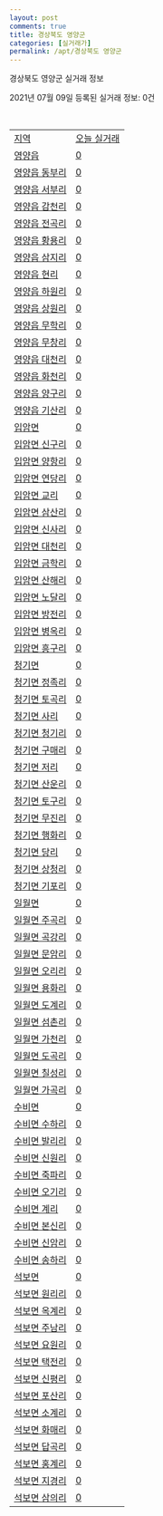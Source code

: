 ```yaml
---
layout: post
comments: true
title: 경상북도 영양군
categories: [실거래가]
permalink: /apt/경상북도 영양군
---
```


경상북도 영양군 실거래 정보

2021년 07월 09일 등록된 실거래 정보: 0건

<script type="text/javascript">
  google.charts.load('current', {'packages':['corechart']});
  google.charts.setOnLoadCallback(drawChart);

  function drawChart() {
    var data = google.visualization.arrayToDataTable([['거래일', '매매', '전월세', '전매'], ['20-07', 1, 1, 0], ['20-08', 1, 0, 0], ['20-09', 1, 0, 0], ['20-10', 4, 2, 0], ['20-11', 2, 0, 0], ['20-12', 3, 0, 0], ['21-01', 3, 0, 0], ['21-02', 1, 0, 0], ['21-04', 1, 1, 0], ['21-06', 1, 0, 0]]);

    var options = {
      title: '최근 1년간 유형별 거래량 추이',
      legend: { position: 'bottom' }
    };

    var chart = new google.visualization.LineChart(document.getElementById('columnchart_material'));
    chart.draw(data, (options));
  }
</script>

<div id="columnchart_material" style="width: 95%; margin-left: -35px"></div>
<br>
<table class="sortable">
  <tr>
    <td><a href="#">지역</a></td>
    <td><a href="#">오늘 실거래</a></td>
  </tr>

  
  <tr class="item">
    <td><a href="경상북도 영양군 영양읍">영양읍</a></td>
    <td><a href="경상북도 영양군 영양읍">0</a></td>
  </tr>
    

  <tr class="item">
    <td><a href="경상북도 영양군 영양읍 동부리">영양읍 동부리</a></td>
    <td><a href="경상북도 영양군 영양읍 동부리">0</a></td>
  </tr>
    

  <tr class="item">
    <td><a href="경상북도 영양군 영양읍 서부리">영양읍 서부리</a></td>
    <td><a href="경상북도 영양군 영양읍 서부리">0</a></td>
  </tr>
    

  <tr class="item">
    <td><a href="경상북도 영양군 영양읍 감천리">영양읍 감천리</a></td>
    <td><a href="경상북도 영양군 영양읍 감천리">0</a></td>
  </tr>
    

  <tr class="item">
    <td><a href="경상북도 영양군 영양읍 전곡리">영양읍 전곡리</a></td>
    <td><a href="경상북도 영양군 영양읍 전곡리">0</a></td>
  </tr>
    

  <tr class="item">
    <td><a href="경상북도 영양군 영양읍 황용리">영양읍 황용리</a></td>
    <td><a href="경상북도 영양군 영양읍 황용리">0</a></td>
  </tr>
    

  <tr class="item">
    <td><a href="경상북도 영양군 영양읍 삼지리">영양읍 삼지리</a></td>
    <td><a href="경상북도 영양군 영양읍 삼지리">0</a></td>
  </tr>
    

  <tr class="item">
    <td><a href="경상북도 영양군 영양읍 현리">영양읍 현리</a></td>
    <td><a href="경상북도 영양군 영양읍 현리">0</a></td>
  </tr>
    

  <tr class="item">
    <td><a href="경상북도 영양군 영양읍 하원리">영양읍 하원리</a></td>
    <td><a href="경상북도 영양군 영양읍 하원리">0</a></td>
  </tr>
    

  <tr class="item">
    <td><a href="경상북도 영양군 영양읍 상원리">영양읍 상원리</a></td>
    <td><a href="경상북도 영양군 영양읍 상원리">0</a></td>
  </tr>
    

  <tr class="item">
    <td><a href="경상북도 영양군 영양읍 무학리">영양읍 무학리</a></td>
    <td><a href="경상북도 영양군 영양읍 무학리">0</a></td>
  </tr>
    

  <tr class="item">
    <td><a href="경상북도 영양군 영양읍 무창리">영양읍 무창리</a></td>
    <td><a href="경상북도 영양군 영양읍 무창리">0</a></td>
  </tr>
    

  <tr class="item">
    <td><a href="경상북도 영양군 영양읍 대천리">영양읍 대천리</a></td>
    <td><a href="경상북도 영양군 영양읍 대천리">0</a></td>
  </tr>
    

  <tr class="item">
    <td><a href="경상북도 영양군 영양읍 화천리">영양읍 화천리</a></td>
    <td><a href="경상북도 영양군 영양읍 화천리">0</a></td>
  </tr>
    

  <tr class="item">
    <td><a href="경상북도 영양군 영양읍 양구리">영양읍 양구리</a></td>
    <td><a href="경상북도 영양군 영양읍 양구리">0</a></td>
  </tr>
    

  <tr class="item">
    <td><a href="경상북도 영양군 영양읍 기산리">영양읍 기산리</a></td>
    <td><a href="경상북도 영양군 영양읍 기산리">0</a></td>
  </tr>
    

  <tr class="item">
    <td><a href="경상북도 영양군 입암면">입암면</a></td>
    <td><a href="경상북도 영양군 입암면">0</a></td>
  </tr>
    

  <tr class="item">
    <td><a href="경상북도 영양군 입암면 신구리">입암면 신구리</a></td>
    <td><a href="경상북도 영양군 입암면 신구리">0</a></td>
  </tr>
    

  <tr class="item">
    <td><a href="경상북도 영양군 입암면 양항리">입암면 양항리</a></td>
    <td><a href="경상북도 영양군 입암면 양항리">0</a></td>
  </tr>
    

  <tr class="item">
    <td><a href="경상북도 영양군 입암면 연당리">입암면 연당리</a></td>
    <td><a href="경상북도 영양군 입암면 연당리">0</a></td>
  </tr>
    

  <tr class="item">
    <td><a href="경상북도 영양군 입암면 교리">입암면 교리</a></td>
    <td><a href="경상북도 영양군 입암면 교리">0</a></td>
  </tr>
    

  <tr class="item">
    <td><a href="경상북도 영양군 입암면 삼산리">입암면 삼산리</a></td>
    <td><a href="경상북도 영양군 입암면 삼산리">0</a></td>
  </tr>
    

  <tr class="item">
    <td><a href="경상북도 영양군 입암면 신사리">입암면 신사리</a></td>
    <td><a href="경상북도 영양군 입암면 신사리">0</a></td>
  </tr>
    

  <tr class="item">
    <td><a href="경상북도 영양군 입암면 대천리">입암면 대천리</a></td>
    <td><a href="경상북도 영양군 입암면 대천리">0</a></td>
  </tr>
    

  <tr class="item">
    <td><a href="경상북도 영양군 입암면 금학리">입암면 금학리</a></td>
    <td><a href="경상북도 영양군 입암면 금학리">0</a></td>
  </tr>
    

  <tr class="item">
    <td><a href="경상북도 영양군 입암면 산해리">입암면 산해리</a></td>
    <td><a href="경상북도 영양군 입암면 산해리">0</a></td>
  </tr>
    

  <tr class="item">
    <td><a href="경상북도 영양군 입암면 노달리">입암면 노달리</a></td>
    <td><a href="경상북도 영양군 입암면 노달리">0</a></td>
  </tr>
    

  <tr class="item">
    <td><a href="경상북도 영양군 입암면 방전리">입암면 방전리</a></td>
    <td><a href="경상북도 영양군 입암면 방전리">0</a></td>
  </tr>
    

  <tr class="item">
    <td><a href="경상북도 영양군 입암면 병옥리">입암면 병옥리</a></td>
    <td><a href="경상북도 영양군 입암면 병옥리">0</a></td>
  </tr>
    

  <tr class="item">
    <td><a href="경상북도 영양군 입암면 흥구리">입암면 흥구리</a></td>
    <td><a href="경상북도 영양군 입암면 흥구리">0</a></td>
  </tr>
    

  <tr class="item">
    <td><a href="경상북도 영양군 청기면">청기면</a></td>
    <td><a href="경상북도 영양군 청기면">0</a></td>
  </tr>
    

  <tr class="item">
    <td><a href="경상북도 영양군 청기면 정족리">청기면 정족리</a></td>
    <td><a href="경상북도 영양군 청기면 정족리">0</a></td>
  </tr>
    

  <tr class="item">
    <td><a href="경상북도 영양군 청기면 토곡리">청기면 토곡리</a></td>
    <td><a href="경상북도 영양군 청기면 토곡리">0</a></td>
  </tr>
    

  <tr class="item">
    <td><a href="경상북도 영양군 청기면 사리">청기면 사리</a></td>
    <td><a href="경상북도 영양군 청기면 사리">0</a></td>
  </tr>
    

  <tr class="item">
    <td><a href="경상북도 영양군 청기면 청기리">청기면 청기리</a></td>
    <td><a href="경상북도 영양군 청기면 청기리">0</a></td>
  </tr>
    

  <tr class="item">
    <td><a href="경상북도 영양군 청기면 구매리">청기면 구매리</a></td>
    <td><a href="경상북도 영양군 청기면 구매리">0</a></td>
  </tr>
    

  <tr class="item">
    <td><a href="경상북도 영양군 청기면 저리">청기면 저리</a></td>
    <td><a href="경상북도 영양군 청기면 저리">0</a></td>
  </tr>
    

  <tr class="item">
    <td><a href="경상북도 영양군 청기면 산운리">청기면 산운리</a></td>
    <td><a href="경상북도 영양군 청기면 산운리">0</a></td>
  </tr>
    

  <tr class="item">
    <td><a href="경상북도 영양군 청기면 토구리">청기면 토구리</a></td>
    <td><a href="경상북도 영양군 청기면 토구리">0</a></td>
  </tr>
    

  <tr class="item">
    <td><a href="경상북도 영양군 청기면 무진리">청기면 무진리</a></td>
    <td><a href="경상북도 영양군 청기면 무진리">0</a></td>
  </tr>
    

  <tr class="item">
    <td><a href="경상북도 영양군 청기면 행화리">청기면 행화리</a></td>
    <td><a href="경상북도 영양군 청기면 행화리">0</a></td>
  </tr>
    

  <tr class="item">
    <td><a href="경상북도 영양군 청기면 당리">청기면 당리</a></td>
    <td><a href="경상북도 영양군 청기면 당리">0</a></td>
  </tr>
    

  <tr class="item">
    <td><a href="경상북도 영양군 청기면 상청리">청기면 상청리</a></td>
    <td><a href="경상북도 영양군 청기면 상청리">0</a></td>
  </tr>
    

  <tr class="item">
    <td><a href="경상북도 영양군 청기면 기포리">청기면 기포리</a></td>
    <td><a href="경상북도 영양군 청기면 기포리">0</a></td>
  </tr>
    

  <tr class="item">
    <td><a href="경상북도 영양군 일월면">일월면</a></td>
    <td><a href="경상북도 영양군 일월면">0</a></td>
  </tr>
    

  <tr class="item">
    <td><a href="경상북도 영양군 일월면 주곡리">일월면 주곡리</a></td>
    <td><a href="경상북도 영양군 일월면 주곡리">0</a></td>
  </tr>
    

  <tr class="item">
    <td><a href="경상북도 영양군 일월면 곡강리">일월면 곡강리</a></td>
    <td><a href="경상북도 영양군 일월면 곡강리">0</a></td>
  </tr>
    

  <tr class="item">
    <td><a href="경상북도 영양군 일월면 문암리">일월면 문암리</a></td>
    <td><a href="경상북도 영양군 일월면 문암리">0</a></td>
  </tr>
    

  <tr class="item">
    <td><a href="경상북도 영양군 일월면 오리리">일월면 오리리</a></td>
    <td><a href="경상북도 영양군 일월면 오리리">0</a></td>
  </tr>
    

  <tr class="item">
    <td><a href="경상북도 영양군 일월면 용화리">일월면 용화리</a></td>
    <td><a href="경상북도 영양군 일월면 용화리">0</a></td>
  </tr>
    

  <tr class="item">
    <td><a href="경상북도 영양군 일월면 도계리">일월면 도계리</a></td>
    <td><a href="경상북도 영양군 일월면 도계리">0</a></td>
  </tr>
    

  <tr class="item">
    <td><a href="경상북도 영양군 일월면 섬촌리">일월면 섬촌리</a></td>
    <td><a href="경상북도 영양군 일월면 섬촌리">0</a></td>
  </tr>
    

  <tr class="item">
    <td><a href="경상북도 영양군 일월면 가천리">일월면 가천리</a></td>
    <td><a href="경상북도 영양군 일월면 가천리">0</a></td>
  </tr>
    

  <tr class="item">
    <td><a href="경상북도 영양군 일월면 도곡리">일월면 도곡리</a></td>
    <td><a href="경상북도 영양군 일월면 도곡리">0</a></td>
  </tr>
    

  <tr class="item">
    <td><a href="경상북도 영양군 일월면 칠성리">일월면 칠성리</a></td>
    <td><a href="경상북도 영양군 일월면 칠성리">0</a></td>
  </tr>
    

  <tr class="item">
    <td><a href="경상북도 영양군 일월면 가곡리">일월면 가곡리</a></td>
    <td><a href="경상북도 영양군 일월면 가곡리">0</a></td>
  </tr>
    

  <tr class="item">
    <td><a href="경상북도 영양군 수비면">수비면</a></td>
    <td><a href="경상북도 영양군 수비면">0</a></td>
  </tr>
    

  <tr class="item">
    <td><a href="경상북도 영양군 수비면 수하리">수비면 수하리</a></td>
    <td><a href="경상북도 영양군 수비면 수하리">0</a></td>
  </tr>
    

  <tr class="item">
    <td><a href="경상북도 영양군 수비면 발리리">수비면 발리리</a></td>
    <td><a href="경상북도 영양군 수비면 발리리">0</a></td>
  </tr>
    

  <tr class="item">
    <td><a href="경상북도 영양군 수비면 신원리">수비면 신원리</a></td>
    <td><a href="경상북도 영양군 수비면 신원리">0</a></td>
  </tr>
    

  <tr class="item">
    <td><a href="경상북도 영양군 수비면 죽파리">수비면 죽파리</a></td>
    <td><a href="경상북도 영양군 수비면 죽파리">0</a></td>
  </tr>
    

  <tr class="item">
    <td><a href="경상북도 영양군 수비면 오기리">수비면 오기리</a></td>
    <td><a href="경상북도 영양군 수비면 오기리">0</a></td>
  </tr>
    

  <tr class="item">
    <td><a href="경상북도 영양군 수비면 계리">수비면 계리</a></td>
    <td><a href="경상북도 영양군 수비면 계리">0</a></td>
  </tr>
    

  <tr class="item">
    <td><a href="경상북도 영양군 수비면 본신리">수비면 본신리</a></td>
    <td><a href="경상북도 영양군 수비면 본신리">0</a></td>
  </tr>
    

  <tr class="item">
    <td><a href="경상북도 영양군 수비면 신암리">수비면 신암리</a></td>
    <td><a href="경상북도 영양군 수비면 신암리">0</a></td>
  </tr>
    

  <tr class="item">
    <td><a href="경상북도 영양군 수비면 송하리">수비면 송하리</a></td>
    <td><a href="경상북도 영양군 수비면 송하리">0</a></td>
  </tr>
    

  <tr class="item">
    <td><a href="경상북도 영양군 석보면">석보면</a></td>
    <td><a href="경상북도 영양군 석보면">0</a></td>
  </tr>
    

  <tr class="item">
    <td><a href="경상북도 영양군 석보면 원리리">석보면 원리리</a></td>
    <td><a href="경상북도 영양군 석보면 원리리">0</a></td>
  </tr>
    

  <tr class="item">
    <td><a href="경상북도 영양군 석보면 옥계리">석보면 옥계리</a></td>
    <td><a href="경상북도 영양군 석보면 옥계리">0</a></td>
  </tr>
    

  <tr class="item">
    <td><a href="경상북도 영양군 석보면 주남리">석보면 주남리</a></td>
    <td><a href="경상북도 영양군 석보면 주남리">0</a></td>
  </tr>
    

  <tr class="item">
    <td><a href="경상북도 영양군 석보면 요원리">석보면 요원리</a></td>
    <td><a href="경상북도 영양군 석보면 요원리">0</a></td>
  </tr>
    

  <tr class="item">
    <td><a href="경상북도 영양군 석보면 택전리">석보면 택전리</a></td>
    <td><a href="경상북도 영양군 석보면 택전리">0</a></td>
  </tr>
    

  <tr class="item">
    <td><a href="경상북도 영양군 석보면 신평리">석보면 신평리</a></td>
    <td><a href="경상북도 영양군 석보면 신평리">0</a></td>
  </tr>
    

  <tr class="item">
    <td><a href="경상북도 영양군 석보면 포산리">석보면 포산리</a></td>
    <td><a href="경상북도 영양군 석보면 포산리">0</a></td>
  </tr>
    

  <tr class="item">
    <td><a href="경상북도 영양군 석보면 소계리">석보면 소계리</a></td>
    <td><a href="경상북도 영양군 석보면 소계리">0</a></td>
  </tr>
    

  <tr class="item">
    <td><a href="경상북도 영양군 석보면 화매리">석보면 화매리</a></td>
    <td><a href="경상북도 영양군 석보면 화매리">0</a></td>
  </tr>
    

  <tr class="item">
    <td><a href="경상북도 영양군 석보면 답곡리">석보면 답곡리</a></td>
    <td><a href="경상북도 영양군 석보면 답곡리">0</a></td>
  </tr>
    

  <tr class="item">
    <td><a href="경상북도 영양군 석보면 홍계리">석보면 홍계리</a></td>
    <td><a href="경상북도 영양군 석보면 홍계리">0</a></td>
  </tr>
    

  <tr class="item">
    <td><a href="경상북도 영양군 석보면 지경리">석보면 지경리</a></td>
    <td><a href="경상북도 영양군 석보면 지경리">0</a></td>
  </tr>
    

  <tr class="item">
    <td><a href="경상북도 영양군 석보면 삼의리">석보면 삼의리</a></td>
    <td><a href="경상북도 영양군 석보면 삼의리">0</a></td>
  </tr>
    


</table>


    